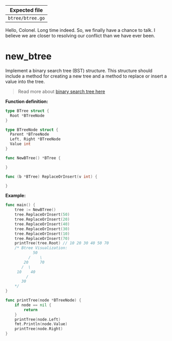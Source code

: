 | Expected file    |
| ---------------- |
| `btree/btree.go` |

<p data-story-username="aberonshin">Hello, Colonel. Long time indeed. So, we finally have a chance to talk. I believe we are closer to resolving our conflict than we have ever been.</p>

# new_btree

Implement a binary search tree (BST) structure. This structure should include a method for creating a new tree and a method to replace or insert a value into the tree.

> Read more about [binary search tree here](https://en.wikipedia.org/wiki/Binary_search_tree)

**Function definition:**

```go
type BTree struct {
  Root *BTreeNode
}

type BTreeNode struct {
  Parent *BTreeNode
  Left, Right *BTreeNode
  Value int
}

func NewBTree() *BTree {

}

func (b *BTree) ReplaceOrInsert(v int) {

}
```

**Example:**

```go
func main() {
    tree := NewBTree()
    tree.ReplaceOrInsert(50)
    tree.ReplaceOrInsert(20)
    tree.ReplaceOrInsert(40)
    tree.ReplaceOrInsert(30)
    tree.ReplaceOrInsert(10)
    tree.ReplaceOrInsert(70)
    printTree(tree.Root) // 10 20 30 40 50 70
    /* Btree Visualization:
            50
          /    \
        20     70
       /  \
     10    40
         /
       30
    */
}

func printTree(node *BTreeNode) {
    if node == nil {
        return
    }
    printTree(node.Left)
    fmt.Println(node.Value)
    printTree(node.Right)
}
```
